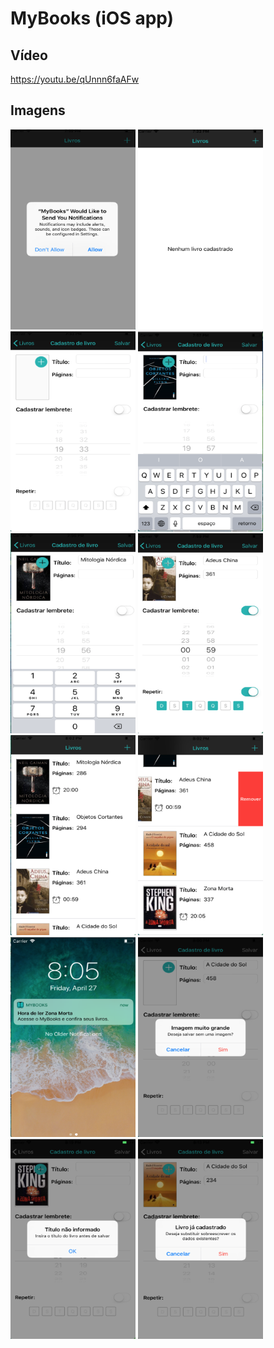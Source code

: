 # MyBooks (iOS app)

## Vídeo
<a href="https://youtu.be/qUnnn6faAFw">https://youtu.be/qUnnn6faAFw</a>

## Imagens
<img src="samples/01.png" style="display: inline-block;width: 200px;height: 320px;">
<img src="samples/02.png" style="display: inline-block;width: 200px;height: 320px;">
<img src="samples/03.png" style="display: inline-block;width: 200px;height: 320px;">
<img src="samples/04.png" style="display: inline-block;width: 200px;height: 320px;">
<img src="samples/05.png" style="display: inline-block;width: 200px;height: 320px;">
<img src="samples/06.png" style="display: inline-block;width: 200px;height: 320px;">
<img src="samples/07.png" style="display: inline-block;width: 200px;height: 320px;">
<img src="samples/08.png" style="display: inline-block;width: 200px;height: 320px;">
<img src="samples/09.png" style="display: inline-block;width: 200px;height: 320px;">
<img src="samples/10.png" style="display: inline-block;width: 200px;height: 320px;">
<img src="samples/11.png" style="display: inline-block;width: 200px;height: 320px;">
<img src="samples/12.png" style="display: inline-block;width: 200px;height: 320px;">